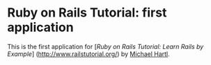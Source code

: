 # Ruby on Rails Tutorial:  first application

This is the first application for
[*Ruby on Rails Tutorial:  Learn Rails by Example*]
(http://www.railstutorial.org/)
by [Michael Hartl](http://www.michaelhartl.com/).
